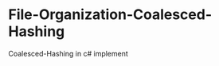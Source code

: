 File-Organization-Coalesced-Hashing
===================================

Coalesced-Hashing in c# implement
